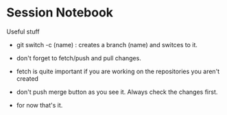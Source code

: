 # Session Notebook

Useful stuff

- git switch -c (name) : creates a branch (name) and switces to it.

- don't forget to fetch/push and pull changes.

- fetch is quite important if you are working on the repositories you aren't created

- don't push merge button as you see it. Always check the changes first.

- for now that's it.
